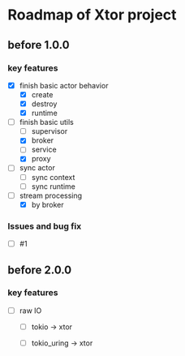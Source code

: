 # Roadmap of Xtor project

## before 1.0.0
### key features
- [x] finish basic actor behavior
  - [x] create
  - [x] destroy
  - [x] runtime
- [ ] finish basic utils
  - [ ] supervisor
  - [x] broker
  - [ ] service
  - [x] proxy
- [ ] sync actor
  - [ ] sync context
  - [ ] sync runtime
- [ ] stream processing
  - [x] by broker

### Issues and bug fix
- [ ] #1

## before 2.0.0
### key features
- [ ] raw IO
  - [ ] tokio -> xtor
  - [ ] tokio_uring -> xtor

